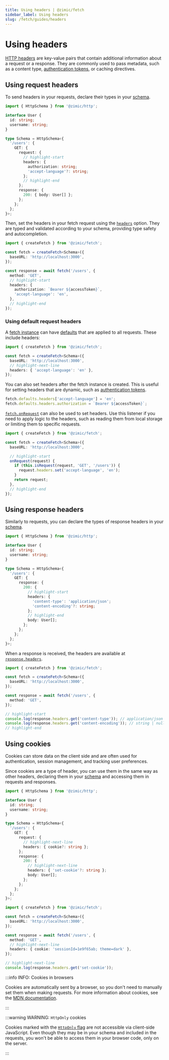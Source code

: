 ```yaml
---
title: Using headers | @zimic/fetch
sidebar_label: Using headers
slug: /fetch/guides/headers
---
```


# Using headers

[HTTP headers](https://developer.mozilla.org/docs/Web/HTTP/Reference/Headers) are key-value pairs that contain
additional information about a request or a response. They are commonly used to pass metadata, such as a content type,
[authentication tokens](/docs/zimic-fetch/guides/5-authentication.md), or caching directives.

## Using request headers

To send headers in your requests, declare their types in your [schema](/docs/zimic-http/guides/1-schemas.md).

```ts title='schema.ts'
import { HttpSchema } from '@zimic/http';

interface User {
  id: string;
  username: string;
}

type Schema = HttpSchema<{
  '/users': {
    GET: {
      request: {
        // highlight-start
        headers: {
          authorization: string;
          'accept-language'?: string;
        };
        // highlight-end
      };
      response: {
        200: { body: User[] };
      };
    };
  };
}>;
```

Then, set the headers in your fetch request using the [`headers`](/docs/zimic-fetch/api/2-fetch.md#headers) option. They
are typed and validated according to your schema, providing type safety and autocompletion.

```ts
import { createFetch } from '@zimic/fetch';

const fetch = createFetch<Schema>({
  baseURL: 'http://localhost:3000',
});

const response = await fetch('/users', {
  method: 'GET',
  // highlight-start
  headers: {
    authorization: `Bearer ${accessToken}`,
    'accept-language': 'en',
  },
  // highlight-end
});
```

### Using default request headers

A [fetch instance](/docs/zimic-fetch/api/2-fetch.md) can have
[defaults](/docs/zimic-fetch/api/1-create-fetch.md#defaults) that are applied to all requests. These include headers:

```ts
import { createFetch } from '@zimic/fetch';

const fetch = createFetch<Schema>({
  baseURL: 'http://localhost:3000',
  // highlight-next-line
  headers: { 'accept-language': 'en' },
});
```

You can also set headers after the fetch instance is created. This is useful for setting headers that are dynamic, such
as [authentication tokens](/docs/zimic-fetch/guides/5-authentication.md).

```ts
fetch.defaults.headers['accept-language'] = 'en';
fetch.defaults.headers.authorization = `Bearer ${accessToken}`;
```

[`fetch.onRequest`](/docs/zimic-fetch/api/2-fetch.md#onrequest) can also be used to set headers. Use this listener if
you need to apply logic to the headers, such as reading them from local storage or limiting them to specific requests.

```ts
import { createFetch } from '@zimic/fetch';

const fetch = createFetch<Schema>({
  baseURL: 'http://localhost:3000',

  // highlight-start
  onRequest(request) {
    if (this.isRequest(request, 'GET', '/users')) {
      request.headers.set('accept-language', 'en');
    }
    return request;
  },
  // highlight-end
});
```

## Using response headers

Similarly to requests, you can declare the types of response headers in your
[schema](/docs/zimic-http/guides/1-schemas.md).

```ts title='schema.ts'
import { HttpSchema } from '@zimic/http';

interface User {
  id: string;
  username: string;
}

type Schema = HttpSchema<{
  '/users': {
    GET: {
      response: {
        200: {
          // highlight-start
          headers: {
            'content-type': 'application/json';
            'content-encoding'?: string;
          };
          // highlight-end
          body: User[];
        };
      };
    };
  };
}>;
```

When a response is received, the headers are available at
[`response.headers`](/docs/zimic-fetch/api/4-fetch-response.md#headers).

```ts
import { createFetch } from '@zimic/fetch';

const fetch = createFetch<Schema>({
  baseURL: 'http://localhost:3000',
});

const response = await fetch('/users', {
  method: 'GET',
});

// highlight-start
console.log(response.headers.get('content-type')); // application/json
console.log(response.headers.get('content-encoding')); // string | null
// highlight-end
```

## Using cookies

Cookies can store data on the client side and are often used for authentication, session management, and tracking user
preferences.

Since cookies are a type of header, you can use them in the same way as other headers, declaring them in your
[schema](/docs/zimic-http/guides/1-schemas.md) and accessing them in requests and responses.

```ts title='schema.ts'
import { HttpSchema } from '@zimic/http';

interface User {
  id: string;
  username: string;
}

type Schema = HttpSchema<{
  '/users': {
    GET: {
      request: {
        // highlight-next-line
        headers: { cookie?: string };
      };
      response: {
        200: {
          // highlight-next-line
          headers: { 'set-cookie'?: string };
          body: User[];
        };
      };
    };
  };
}>;
```

```ts
import { createFetch } from '@zimic/fetch';

const fetch = createFetch<Schema>({
  baseURL: 'http://localhost:3000',
});

const response = await fetch('/users', {
  method: 'GET',
  // highlight-next-line
  headers: { cookie: 'sessionId=1e9f65ab; theme=dark' },
});

// highlight-next-line
console.log(response.headers.get('set-cookie'));
```

:::info INFO: <span>Cookies in browsers</span>

Cookies are automatically sent by a browser, so you don't need to manually set them when making requests. For more
information about cookies, see the [MDN documentation](https://developer.mozilla.org/docs/Web/HTTP/Guides/Cookies).

:::

:::warning WARNING: `HttpOnly` cookies

Cookies marked with the
[`HttpOnly` flag](https://developer.mozilla.org/docs/Web/HTTP/Reference/Headers/Set-Cookie#httponly) are not accessible
via client-side JavaScript. Even though they may be in your schema and included in the requests, you won't be able to
access them in your browser code, only on the server.

:::
